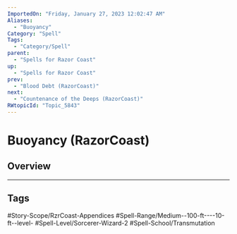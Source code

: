 ```yaml
---
ImportedOn: "Friday, January 27, 2023 12:02:47 AM"
Aliases:
  - "Buoyancy"
Category: "Spell"
Tags:
  - "Category/Spell"
parent:
  - "Spells for Razor Coast"
up:
  - "Spells for Razor Coast"
prev:
  - "Blood Debt (RazorCoast)"
next:
  - "Countenance of the Deeps (RazorCoast)"
RWtopicId: "Topic_5843"
---
```

# Buoyancy (RazorCoast)
## Overview

---
## Tags
#Story-Scope/RzrCoast-Appendices #Spell-Range/Medium--100-ft----10-ft--level- #Spell-Level/Sorcerer-Wizard-2 #Spell-School/Transmutation

